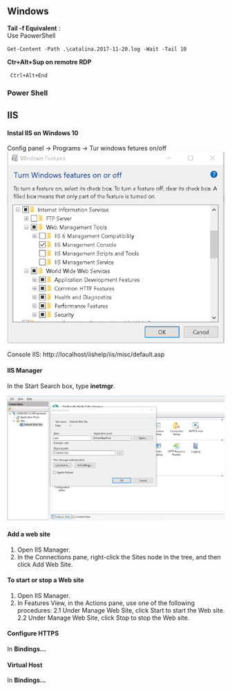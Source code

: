 ## Windows

**Tail -f Equivalent** :  
Use PaowerShell

    Get-Content -Path .\catalina.2017-11-20.log -Wait -Tail 10
	
**Ctr+Alt+Sup on remotre RDP**

	 Ctrl+Alt+End 
	 
### Power Shell


## IIS
#### Instal IIS	on Windows 10
Config panel -> Programs -> Tur windows fetures on/off
![alt txt](../images/IIS-Installation.PNG)

Console IIS: http://localhost/iishelp/iis/misc/default.asp

#### IIS Manager 

In the Start Search box, type **inetmgr**.
   
![alt txt](../images/IIS-manager.PNG)
   
#### Add a web site

1. Open IIS Manager. 
2. In the Connections pane, right-click the Sites node in the tree, and then click Add Web Site.

#### To start or stop a Web site
1. Open IIS Manager. 
2. In Features View, in the Actions pane, use one of the following procedures:
2.1 Under Manage Web Site, click Start to start the Web site.
2.2 Under Manage Web Site, click Stop to stop the Web site.

####  Configure HTTPS
In **Bindings...**

####  Virtual Host
In **Bindings...**

